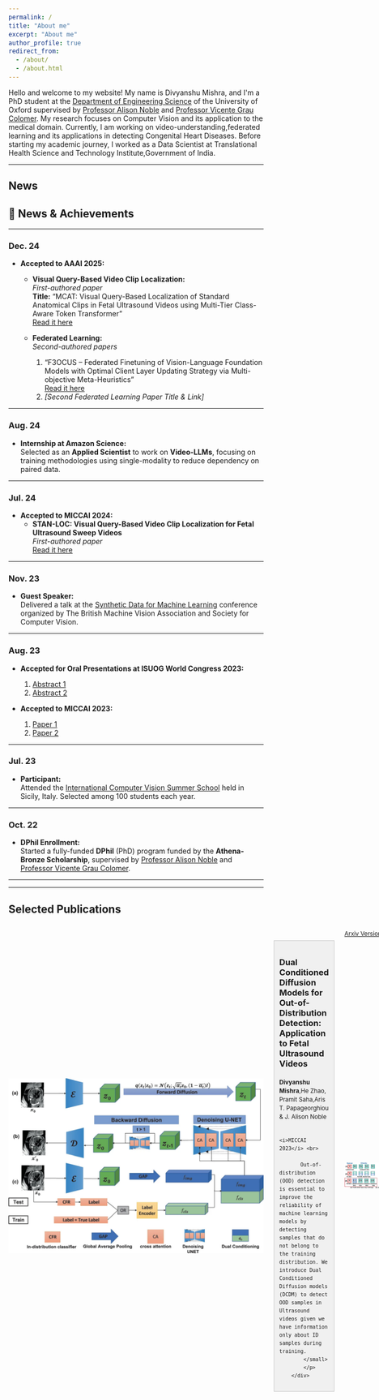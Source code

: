 ```yaml
---
permalink: /
title: "About me"
excerpt: "About me"
author_profile: true
redirect_from: 
  - /about/
  - /about.html
---
```


Hello and welcome to my website! My name is Divyanshu Mishra, and I'm a PhD student at the [Department of Engineering Science](https://ibme.ox.ac.uk/) of the University of Oxford supervised by [Professor Alison Noble](https://ibme.ox.ac.uk/person/alison-noble/) and [Professor Vicente Grau Colomer](https://ibme.ox.ac.uk/person/vicente-grau-colomer/). My research focuses on Computer Vision and its application to the medical domain. Currently, I am working on video-understanding,federated learning and its applications in detecting Congenital Heart Diseases.
Before starting my academic journey, I worked as a Data Scientist at Translational Health Science and Technology Institute,Government of India. 

---
## News
## 📰 News & Achievements

---

### **Dec. 24**
- **Accepted to AAAI 2025:**
  - **Visual Query-Based Video Clip Localization:**  
    *First-authored paper*  
    **Title:** “MCAT: Visual Query-Based Localization of Standard Anatomical Clips in Fetal Ultrasound Videos using Multi-Tier Class-Aware Token Transformer”  
    [Read it here](https://link.springer.com/chapter/10.1007/978-3-031-72083-3_69)
  
  - **Federated Learning:**  
    *Second-authored papers*  
    1. “F3OCUS – Federated Finetuning of Vision-Language Foundation Models with Optimal Client Layer Updating Strategy via Multi-objective Meta-Heuristics”  
       [Read it here](https://arxiv.org/abs/2411.11912)
    2. *[Second Federated Learning Paper Title & Link]*

---

### **Aug. 24**
- **Internship at Amazon Science:**  
  Selected as an **Applied Scientist** to work on **Video-LLMs**, focusing on training methodologies using single-modality to reduce dependency on paired data.

---

### **Jul. 24**
- **Accepted to MICCAI 2024:**
  - **STAN-LOC: Visual Query-Based Video Clip Localization for Fetal Ultrasound Sweep Videos**  
    *First-authored paper*  
    [Read it here](https://link.springer.com/chapter/10.1007/978-3-031-72083-3_69)

---

### **Nov. 23**
- **Guest Speaker:**  
  Delivered a talk at the [Synthetic Data for Machine Learning](https://www.bmva.org/meetings/23-11-08-Synthetic%20Data%20for%20Machine%20Learning.html) conference organized by The British Machine Vision Association and Society for Computer Vision.

---

### **Aug. 23**
- **Accepted for Oral Presentations at ISUOG World Congress 2023:**
  1. [Abstract 1](https://obgyn.onlinelibrary.wiley.com/doi/full/10.1002/uog.26323)
  2. [Abstract 2](https://obgyn.onlinelibrary.wiley.com/doi/abs/10.1002/uog.26499)
  
- **Accepted to MICCAI 2023:**
  1. [Paper 1](https://link.springer.com/chapter/10.1007/978-3-031-43907-0_21)
  2. [Paper 2](https://link.springer.com/chapter/10.1007/978-3-031-43895-0_39)

---

### **Jul. 23**
- **Participant:**  
  Attended the [International Computer Vision Summer School](https://iplab.dmi.unict.it/icvss2023/Home) held in Sicily, Italy. Selected among 100 students each year.

---

### **Oct. 22**
- **DPhil Enrollment:**  
  Started a fully-funded **DPhil** (PhD) program funded by the **Athena-Bronze Scholarship**, supervised by [Professor Alison Noble](https://ibme.ox.ac.uk/person/alison-noble/) and [Professor Vicente Grau Colomer](https://ibme.ox.ac.uk/person/vicente-grau-colomer/).

---


---
## Selected Publications
<section id="publications"> 
<style>
        /* Add some basic styling to arrange elements */
        .container {
            display: flex;
            align-items: center;
            justify-content: flex-start;
            gap: 20px;
        }

        .image {
            max-width: 300px; /* Adjust the width as needed */
        }

        .description-box {
            flex: 1; /* Allow the description box to grow to fill available space */
            background-color: #f0f0f0; /* Background color for the description box */
            padding: 10px;
            border: 1px solid #ccc;
        }
</style>
<div class="container">
        <img src="images/dcdm_figure.webp" alt="paper_figure" class="image">
        <div class="description-box">
            <h3>Dual Conditioned Diffusion Models for Out-of-Distribution Detection: Application to Fetal Ultrasound Videos</h3>
            <p><small><b>Divyanshu Mishra</b>,He Zhao, Pramit Saha,Aris T. Papageorghiou & J. Alison Noble <br>

            <i>MICCAI 2023</i> <br>

           Out-of-distribution (OOD) detection is essential to improve the reliability of machine learning models by detecting samples that do not belong to the training distribution. We introduce Dual Conditioned Diffusion models (DCDM) to detect OOD samples in Ultrasound videos given we have information only about ID samples during training.
            </small>
            </p>
        </div>
</div>

<a role="button" href="https://arxiv.org/pdf/2311.00469.pdf" class="btn btn-dark">Arxiv Version</a>     <a role="button" href="https://link.springer.com/chapter/10.1007/978-3-031-43907-0_21" class="btn btn-warning">Conference Version</a>


<div class="container">
        <img src="images/isofed.webp" alt="paper_figure" class="image">
        <div class="description-box">
            <h3>Rethinking Semi-Supervised Federated Learning: How to Co-train Fully-Labeled and Fully-Unlabeled Client Imaging Data</h3>
            <p><small>Pramit Saha,<b>Divyanshu Mishra</b>, J. Alison Noble <br>
            <i>MICCAI 2023</i> <br>

           The most challenging, yet practical, setting of semi-supervised federated learning (SSFL) is where a few clients have fully labeled data whereas the other clients have fully unlabeled data. This is particularly common in healthcare settings where collaborating partners (typically hospitals) may have images but not annotations. We propose IsoFed that circumvents the problem by avoiding simple averaging of supervised and semi-supervised models together. 
            </small>
            </p>
        </div>
</div>

<a role="button" href="https://arxiv.org/pdf/2310.18815v1.pdf" class="btn btn-dark">Arxiv Version</a>     <a role="button" href="https://link.springer.com/chapter/10.1007/978-3-031-43895-0_39" class="btn btn-warning">Conference Version</a>
</section>